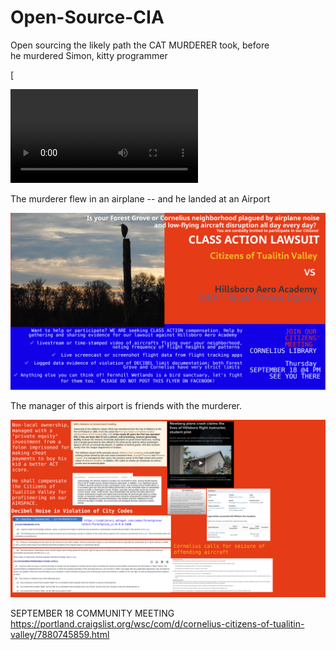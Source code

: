 # Open-Source-CIA
Open sourcing the likely path the CAT MURDERER took, before  
he murdered Simon, kitty programmer

[

![Exhibit_A.mp4](Exhibit_A.mp4)

The murderer flew in an airplane -- and he landed at an Airport

![Tualitin_Citizens.png](Tualitin_Citizens.png)

The manager of this airport is friends with the murderer.  

![page3.png](page3.png)

SEPTEMBER 18 COMMUNITY MEETING 
https://portland.craigslist.org/wsc/com/d/cornelius-citizens-of-tualitin-valley/7880745859.html
